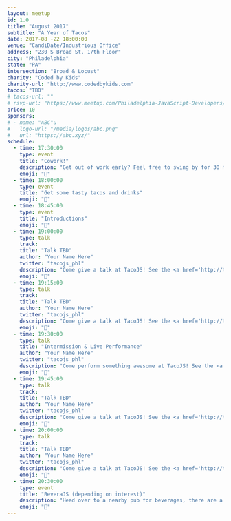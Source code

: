 ```yaml
---
layout: meetup
id: 1.0
title: "August 2017"
subtitle: "A Year of Tacos"
date: 2017-08 -22 18:00:00
venue: "CandiDate/Industrious Office"
address: "230 S Broad St, 17th Floor"
city: "Philadelphia"
state: "PA"
intersection: "Broad & Locust"
charity: "Coded by Kids"
charity-url: "http://www.codedbykids.com"
tacos: "TBD"
# tacos-url: ""
# rsvp-url: "https://www.meetup.com/Philadelphia-JavaScript-Developers/events/XXX/"
price: 10
sponsors:
# - name: "ABC"u
#   logo-url: "/media/logos/abc.png"
#   url: "https://abc.xyz/"
schedule:
  - time: 17:30:00
    type: event
    title: "Cowork!"
    description: "Get out of work early? Feel free to swing by for 30 minutes of coworking."
    emoji: "🏡"
  - time: 18:00:00
    type: event
    title: "Get some tasty tacos and drinks"
    emoji: "🌮"
  - time: 18:45:00
    type: event
    title: "Introductions"
    emoji: "👋"
  - time: 19:00:00
    type: talk
    track:
    title: "Talk TBD"
    author: "Your Name Here"
    twitter: "tacojs_phl"
    description: "Come give a talk at TacoJS! See the <a href='http://tacojs.rocks/speak'>‘Speak’</a> page for more details."
    emoji: "📗"
  - time: 19:15:00
    type: talk
    track:
    title: "Talk TBD"
    author: "Your Name Here"
    twitter: "tacojs_phl"
    description: "Come give a talk at TacoJS! See the <a href='http://tacojs.rocks/speak'>‘Speak’</a> page for more details."
    emoji: "📘"
  - time: 19:30:00
    type: talk
    title: "Intermission & Live Performance"
    author: "Your Name Here"
    twitter: "tacojs_phl"
    description: "Come perform something awesome at TacoJS! See the <a href='http://tacojs.rocks/perform'>‘Perform’</a> page for more details."
    emoji: "🎤"
  - time: 19:45:00
    type: talk
    track:
    title: "Talk TBD"
    author: "Your Name Here"
    twitter: "tacojs_phl"
    description: "Come give a talk at TacoJS! See the <a href='http://tacojs.rocks/speak'>‘Speak’</a> page for more details."
    emoji: "📙"
  - time: 20:00:00
    type: talk
    track:
    title: "Talk TBD"
    author: "Your Name Here"
    twitter: "tacojs_phl"
    description: "Come give a talk at TacoJS! See the <a href='http://tacojs.rocks/speak'>‘Speak’</a> page for more details."
    emoji: "📕"
  - time: 20:30:00
    type: event
    title: "BeveraJS (depending on interest)"
    description: "Head over to a nearby pub for beverages, there are a couple down the street."
    emoji: "🍷"
---
```

